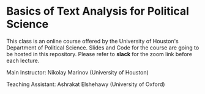 # Basics of Text Analysis for Political Science

This class is an online course offered by the University of Houston's Department of Political Science.
Slides and Code for the course are going to be hosted in this repository.
Please refer to **slack** for the zoom link before each lecture.

Main Instructor: Nikolay Marinov (University of Houston)

Teaching Assistant: Ashrakat Elshehawy (University of Oxford)
